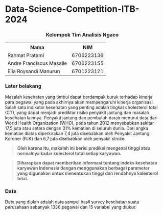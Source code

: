# Data-Science-Competition-ITB-2024

### <p align="center">Kelompok Tim Analisis Ngaco</p>


<table align="center">
  <tr>
    <th>Nama</th>
    <th>NIM</th>
  </tr>
  <tr>
    <td>Rahmat Pratami</td>
    <td>6706223136</td>
  </tr>
  <tr>
    <td>Andre Franciscus Masalle</td>
    <td>6706223155</td>
  </tr>
  <tr>
    <td>Elia Roysandi Manurun</td>
    <td>6701223121</td>
  </tr>
</table>






### Latar belakang


Masalah kesehatan yang timbul dapat berdampak buruk terhadap kinerja para pegawai 
yang pada akhirnya akan mempengaruhi kinerja organisasi. 
Salah satu indikator kesehatan yang penting adalah tingkat cholesterol total (CT), yang dapat menjadi prediktor risiko penyakit jantung dan masalah kesehatan lainnya. 
Penyakit jantung dan pembuluh darah menurut data dari World Health Organization (WHO), pada tahun 2012 menyebabkan sekitar 17,5 juta atau setara dengan 31% kematian di seluruh dunia. 
Dari angka kematian diatas diperkirakan 7,4 juta disebabkan oleh Penyakit Jantung Koroner (PJK) dan 6,7 juta disebabkan oleh penyakit stroke.

> **Oleh karena itu, makalah ini berisi prediksi mengenai tinggi atau normalnya kadar kolesterol total setiap karyawan.** 

> **Diharapkan dapat memberikan informasi tentang indeks kesehatan karyawan Indonesia dengan menggunakan berbagai parameter yang digunakan untuk menentukan tinggi dan rendahnya 
kolesterol total.**



### Data 


Data yang diolah adalah data sampel hasil survey kesehatan suatu perusahaan sebanyak 1336 pegawai dan 15 variabel yang diukur. 


